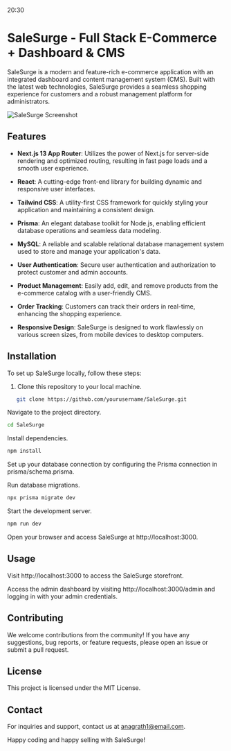 20:30


# SaleSurge - Full Stack E-Commerce + Dashboard & CMS

SaleSurge is a modern and feature-rich e-commerce application with an integrated dashboard and content management system (CMS). Built with the latest web technologies, SaleSurge provides a seamless shopping experience for customers and a robust management platform for administrators.

![SaleSurge Screenshot](https://github.com/aadarsh-nagrath/SaleSurge/assets/92307537/33135305-7347-4282-8d06-4dbeb912d780)

## Features

- **Next.js 13 App Router**: Utilizes the power of Next.js for server-side rendering and optimized routing, resulting in fast page loads and a smooth user experience.

- **React**: A cutting-edge front-end library for building dynamic and responsive user interfaces.

- **Tailwind CSS**: A utility-first CSS framework for quickly styling your application and maintaining a consistent design.

- **Prisma**: An elegant database toolkit for Node.js, enabling efficient database operations and seamless data modeling.

- **MySQL**: A reliable and scalable relational database management system used to store and manage your application's data.

- **User Authentication**: Secure user authentication and authorization to protect customer and admin accounts.

- **Product Management**: Easily add, edit, and remove products from the e-commerce catalog with a user-friendly CMS.

- **Order Tracking**: Customers can track their orders in real-time, enhancing the shopping experience.

- **Responsive Design**: SaleSurge is designed to work flawlessly on various screen sizes, from mobile devices to desktop computers.

## Installation

To set up SaleSurge locally, follow these steps:

1. Clone this repository to your local machine.

```bash
   git clone https://github.com/yourusername/SaleSurge.git
```
Navigate to the project directory.

```bash
cd SaleSurge
```
Install dependencies.
```bash
npm install
```
Set up your database connection by configuring the Prisma connection in prisma/schema.prisma.

Run database migrations.

```bash
npx prisma migrate dev
```
Start the development server.

```bash
npm run dev
```
Open your browser and access SaleSurge at http://localhost:3000.

## Usage
Visit http://localhost:3000 to access the SaleSurge storefront.

Access the admin dashboard by visiting http://localhost:3000/admin and logging in with your admin credentials.

## Contributing
We welcome contributions from the community! If you have any suggestions, bug reports, or feature requests, please open an issue or submit a pull request.

## License
This project is licensed under the MIT License.

## Contact
For inquiries and support, contact us at anagrath1@email.com.

Happy coding and happy selling with SaleSurge!
